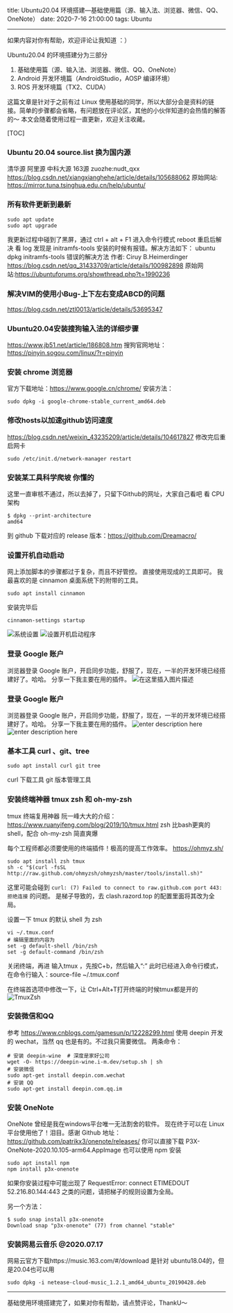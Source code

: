 title: Ubuntu20.04 环境搭建—基础使用篇（源、输入法、浏览器、微信、QQ、OneNote）
date: 2020-7-16 21:00:00
tags: Ubuntu

---

如果内容对你有帮助，欢迎评论让我知道 ：）

Ubuntu20.04 的环境搭建分为三部分
1. 基础使用篇（源、输入法、浏览器、微信、QQ、OneNote）
2. Android 开发环境篇（AndroidStudio，AOSP 编译环境）
3. ROS 开发环境篇（TX2、CUDA）

这篇文章是针对于之前有过 Linux 使用基础的同学，所以大部分会是资料的链接。简单的步骤都会省略，有问题放在评论区，其他的小伙伴知道的会热情的解答的～
本文会随着使用过程一直更新，欢迎关注收藏。

[TOC]

### Ubuntu 20.04 source.list 换为国内源
清华源 阿里源 中科大源 163源 zuozhe:nudt_qxx 
https://blog.csdn.net/xiangxianghehe/article/details/105688062 
原始网站: https://mirror.tuna.tsinghua.edu.cn/help/ubuntu/

### 所有软件更新到最新
```
sudo apt update
sudo apt upgrade
```
我更新过程中碰到了黑屏，通过 ctrl + alt + F1 进入命令行模式 reboot 重启后解决
看 log 发现是 initramfs-tools 安装的时候有报错。解决方法如下：
ubuntu dpkg initramfs-tools 错误的解决方法  作者: Ciruy B.Heimerdinger 
https://blog.csdn.net/qq_31433709/article/details/100982898
原始网站:https://ubuntuforums.org/showthread.php?t=1990236

### 解决VIM的使用小Bug-上下左右变成ABCD的问题
https://blog.csdn.net/ztl0013/article/details/53695347

### Ubuntu20.04安装搜狗输入法的详细步骤
https://www.jb51.net/article/186808.htm
搜狗官网地址：https://pinyin.sogou.com/linux/?r=pinyin

### 安装 chrome 浏览器
官方下载地址：https://www.google.cn/chrome/
安装方法：
```
sudo dpkg -i google-chrome-stable_current_amd64.deb 
```

### 修改hosts以加速github访问速度
https://blog.csdn.net/weixin_43235209/article/details/104617827
修改完后重启网卡
```
sudo /etc/init.d/network-manager restart
```
### 安装某工具科学爬坡 你懂的
这里一直审核不通过，所以去掉了，只留下Github的网址，大家自己看吧
看 CPU 架构
```
$ dpkg --print-architecture
amd64
```
到 github 下载对应的 release 版本：https://github.com/Dreamacro/

### 设置开机自动启动
网上添加脚本的步骤都过于复杂，而且不好管控。
直接使用现成的工具即可。
我最喜欢的是 cinnamon 桌面系统下的附带的工具。
```
sudo apt install cinnamon
```
安装完毕后
```
cinnamon-settings startup
```
![系统设置](https://img-blog.csdnimg.cn/20200801152029805.png?x-oss-process=image/watermark,type_ZmFuZ3poZW5naGVpdGk,shadow_10,text_aHR0cHM6Ly9ibG9nLmNzZG4ubmV0L2RlYXJzcQ==,size_16,color_FFFFFF,t_70)
![设置开机启动程序](https://img-blog.csdnimg.cn/20200801152101109.png?x-oss-process=image/watermark,type_ZmFuZ3poZW5naGVpdGk,shadow_10,text_aHR0cHM6Ly9ibG9nLmNzZG4ubmV0L2RlYXJzcQ==,size_16,color_FFFFFF,t_70)


### 登录 Google 账户
浏览器登录 Google 账户，开启同步功能，舒服了，现在，一半的开发环境已经搭建好了。哈哈。
分享一下我主要在用的插件。
![在这里插入图片描述](https://img-blog.csdnimg.cn/20200718003240984.png?x-oss-process=image/watermark,type_ZmFuZ3poZW5naGVpdGk,shadow_10,text_aHR0cHM6Ly9ibG9nLmNzZG4ubmV0L2RlYXJzcQ==,size_16,color_FFFFFF,t_70)

### 登录 Google 账户
浏览器登录 Google 账户，开启同步功能，舒服了，现在，一半的开发环境已经搭建好了。哈哈。
分享一下我主要在用的插件。
![enter description here](./images/1594990526560.png)
![enter description here](./images/1594990552384.png)

### 基本工具 curl 、git、tree
```
sudo apt install curl git tree
```
curl 下载工具
git 版本管理工具

### 安装终端神器 tmux zsh 和 oh-my-zsh
tmux 终端复用神器 阮一峰大大的介绍：https://www.ruanyifeng.com/blog/2019/10/tmux.html
zsh 比bash更爽的shell，配合 oh-my-zsh 简直爽爆

每个工程师都必须要使用的终端插件！极高的提高工作效率。
https://ohmyz.sh/
```
sudo apt install zsh tmux
sh -c "$(curl -fsSL http://raw.github.com/ohmyzsh/ohmyzsh/master/tools/install.sh)"
```
这里可能会碰到 `curl: (7) Failed to connect to raw.github.com port 443: 拒绝连接`
的问题。
是梯子导致的，去 clash.razord.top 的配置里面将其改为全局。

设置一下 tmux 的默认 shell 为 zsh
```
vi ~/.tmux.conf
# 编辑里面的内容为
set -g default-shell /bin/zsh
set -g default-command /bin/zsh
```
关闭终端，再进 输入tmux ，先按C+b，然后输入“:”
此时已经进入命令行模式，在命令行输入：source-file ~/.tmux.conf

在终端首选项中修改一下，让 Ctrl+Alt+T打开终端的时候tmux都是开的
![TmuxZsh](./images/1594990102470.png)


### 安装微信和QQ
参考 https://www.cnblogs.com/gamesun/p/12228299.html
使用 deepin 开发的 wechat，当然 qq 也是有的。不过我只需要微信。
两条命令：
```
# 安装 deepin-wine  # 深度是家好公司
wget -O- https://deepin-wine.i-m.dev/setup.sh | sh
# 安装微信
sudo apt-get install deepin.com.wechat
# 安装 QQ
sudo apt-get install deepin.com.qq.im
```

### 安装 OneNote
OneNote 曾经是我在windows平台唯一无法割舍的软件。
现在终于可以在 Linux 平台使用他了！泪目。感谢
Github 地址：https://github.com/patrikx3/onenote/releases/
你可以直接下载 P3X-OneNote-2020.10.105-arm64.AppImage
也可以使用 npm 安装
```
sudo apt install npm
npm install p3x-onenote
```
如果你安装过程中可能出现了 RequestError: connect ETIMEDOUT 52.216.80.144:443
之类的问题，请把梯子的规则设置为全局。

另一个方法：
```
$ sudo snap install p3x-onenote
Download snap "p3x-onenote" (77) from channel "stable" 
```

### 安装网易云音乐 @2020.07.17
网易云官方下载https://music.163.com/#/download
是针对 ubuntu18.04的，但是20.04也可以用
```
sudo dpkg -i netease-cloud-music_1.2.1_amd64_ubuntu_20190428.deb
```

---

基础使用环境搭建完了，如果对你有帮助，请点赞评论，ThankU～